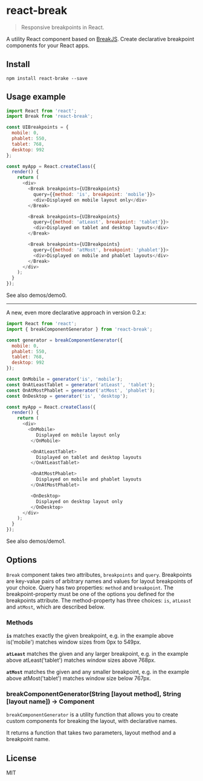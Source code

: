 # react-break

> Responsive breakpoints in React.

A utility React component based on
[BreakJS](https://github.com/nygardk/BreakJS/). Create declarative
breakpoint components for your React apps.


## Install

```shell
npm install react-brake --save
```

## Usage example

```js
import React from 'react';
import Break from 'react-break';

const UIBreakpoints = {
  mobile: 0,
  phablet: 550,
  tablet: 768,
  desktop: 992
};

const myApp = React.createClass({
  render() {
    return (
      <div>
        <Break breakpoints={UIBreakpoints}
          query={{method: 'is', breakpoint: 'mobile'}}>
          <div>Displayed on mobile layout only</div>
        </Break>

        <Break breakpoints={UIBreakpoints}
          query={{method: 'atLeast', breakpoint: 'tablet'}}>
          <div>Displayed on tablet and desktop layouts</div>
        </Break>

        <Break breakpoints={UIBreakpoints}
          query={{method: 'atMost', breakpoint: 'phablet'}}>
          <div>Displayed on mobile and phablet layouts</div>
        </Break>
      </div>
    );
  }
});
```
See also demos/demo0.

------------------

A new, even more declarative approach in version 0.2.x:
```js
import React from 'react';
import { breakComponentGenerator } from 'react-break';

const generator = breakComponentGenerator({
  mobile: 0,
  phablet: 550,
  tablet: 768,
  desktop: 992
});

const OnMobile = generator('is', 'mobile');
const OnAtLeastTablet = generator('atLeast', 'tablet');
const OnAtMostPhablet = generator('atMost', 'phablet');
const OnDesktop = generator('is', 'desktop');

const myApp = React.createClass({
  render() {
    return (
      <div>
        <OnMobile>
           Displayed on mobile layout only
         </OnMobile>

         <OnAtLeastTablet>
           Displayed on tablet and desktop layouts
         </OnAtLeastTablet>

         <OnAtMostPhablet>
           Displayed on mobile and phablet layouts
         </OnAtMostPhablet>

         <OnDesktop>
           Displayed on desktop layout only
         </OnDesktop>
      </div>
    );
  }
});
```
See also demos/demo1.

## Options

`Break` component takes two attributes, `breakpoints` and `query`.
Breakpoints are key-value pairs of arbitrary names and values for
layout breakpoints of your choice. Query has two properties:
`method` and `breakpoint`. The breakpoint-property must be one of the
options you defined for the breakpoints attribute. The method-property
has three choices: `is`, `atLeast` and `atMost`, which are described below.

### Methods

__`is`__ matches exactly the given breakpoint, e.g. in the example
above is('mobile') matches window sizes from 0px to 549px.

__`atLeast`__ matches the given and any larger breakpoint, e.g.
in the example above atLeast('tablet') matches window sizes above 768px.

__`atMost`__ matches the given and any smaller breakpoint, e.g.
in the example above atMost('tablet') matches window size below 767px.

### breakComponentGenerator(String [layout method], String [layout name]) -> Component

`breakComponentGenerator` is a utility function that allows you to
create custom components for breaking the layout, with declarative names.

It returns a function that takes two parameters, layout method and
a breakpoint name.

## License

MIT
